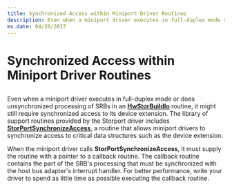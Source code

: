 ```yaml
---
title: Synchronized Access within Miniport Driver Routines
description: Even when a miniport driver executes in full-duplex mode or has unsynchronized processing of SRBs, it might still require synchronized access.
ms.date: 04/20/2017
---
```


# Synchronized Access within Miniport Driver Routines


## <span id="ddk_synchronized_access_within_unsynchronized_miniport_driver_routines"></span><span id="DDK_SYNCHRONIZED_ACCESS_WITHIN_UNSYNCHRONIZED_MINIPORT_DRIVER_ROUTINES"></span>


Even when a miniport driver executes in full-duplex mode or does unsynchronized processing of SRBs in an [**HwStorBuildIo**](/windows-hardware/drivers/ddi/storport/nc-storport-hw_buildio) routine, it might still require synchronized access to its device extension. The library of support routines provided by the Storport driver includes [**StorPortSynchronizeAccess**](/windows-hardware/drivers/ddi/storport/nf-storport-storportsynchronizeaccess), a routine that allows miniport drivers to synchronize access to critical data structures such as the device extension.

When the miniport driver calls **StorPortSynchronizeAccess**, it must supply the routine with a pointer to a callback routine. The callback routine contains the part of the SRB's processing that must be synchronized with the host bus adapter's interrupt handler. For better performance, write your driver to spend as little time as possible executing the callback routine.

 

